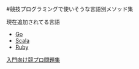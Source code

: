 #競技プログラミングで使いそうな言語別メソッド集

現在追加されてる言語

- [Go](https://github.com/JpnLavender/CompetitionProgrammingDic/blob/master/Go.md)
- [Scala](https://github.com/JpnLavender/CompetitionProgrammingDic/blob/master/Scala.md)
- [Ruby](https://github.com/JpnLavender/CompetitionProgrammingDic/blob/master/Ruby.md)

[入門向け競プロ問題集](https://github.com/mystasly48/ProgrammingQuestion)
